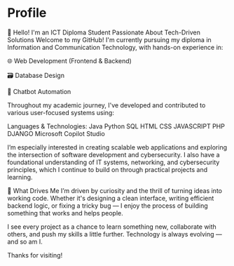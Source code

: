 # Profile
👋 Hello! I'm an ICT Diploma Student Passionate About Tech-Driven Solutions
Welcome to my GitHub! I'm currently pursuing my diploma in Information and Communication Technology, with hands-on experience in:

🌐 Web Development (Frontend & Backend)

🗃️ Database Design

🤖 Chatbot Automation

Throughout my academic journey, I've developed and contributed to various user-focused systems using:

Languages & Technologies:
Java Python SQL HTML CSS JAVASCRIPT PHP DJANGO Microsoft Copilot Studio

I’m especially interested in creating scalable web applications and exploring the intersection of software development and cybersecurity. I also have a foundational understanding of IT systems, networking, and cybersecurity principles, which I continue to build on through practical projects and learning.

🚀 What Drives Me
I’m driven by curiosity and the thrill of turning ideas into working code. Whether it's designing a clean interface, writing efficient backend logic, or fixing a tricky bug — I enjoy the process of building something that works and helps people.

I see every project as a chance to learn something new, collaborate with others, and push my skills a little further. Technology is always evolving — and so am I.

Thanks for visiting!
